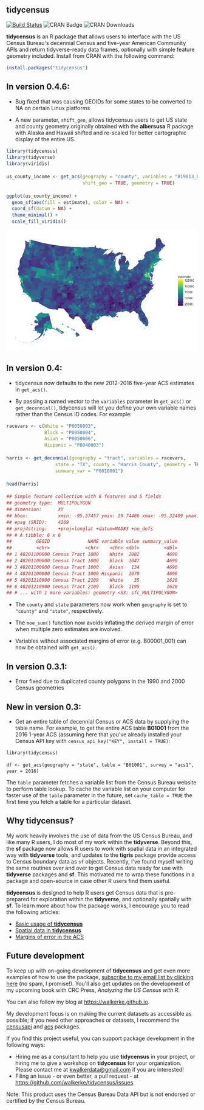 ## tidycensus

[![Build Status](https://travis-ci.org/walkerke/tidycensus.svg?branch=master)](https://travis-ci.org/walkerke/tidycensus) ![CRAN Badge](http://www.r-pkg.org/badges/version/tidycensus)  ![CRAN Downloads](http://cranlogs.r-pkg.org/badges/tidycensus)

__tidycensus__ is an R package that allows users to interface with the US Census Bureau's decennial Census and five-year American Community APIs and return tidyverse-ready data frames, optionally with simple feature geometry included.  Install from CRAN with the following command: 

```r
install.packages("tidycensus")
```

## In version 0.4.6: 

* Bug fixed that was causing GEOIDs for some states to be converted to NA on certain Linux platforms

* A new parameter, `shift_geo`, allows tidycensus users to get US state and county geometry originally obtained with the __albersusa__ R package with Alaska and Hawaii shifted and re-scaled for better cartographic display of the entire US.  

```r
library(tidycensus)
library(tidyverse)
library(viridis)

us_county_income <- get_acs(geography = "county", variables = "B19013_001", 
                            shift_geo = TRUE, geometry = TRUE)

ggplot(us_county_income) + 
  geom_sf(aes(fill = estimate), color = NA) + 
  coord_sf(datum = NA) + 
  theme_minimal() + 
  scale_fill_viridis()

```

![income_plot](tools/readme/county_income.png)

## In version 0.4: 

* tidycensus now defaults to the new 2012-2016 five-year ACS estimates in `get_acs()`. 

* By passing a named vector to the `variables` parameter in `get_acs()` or `get_decennial()`, tidycensus will let you define your own variable names rather than the Census ID codes.  For example: 

```r
racevars <- c(White = "P0050003", 
              Black = "P0050004", 
              Asian = "P0050006", 
              Hispanic = "P0040003")

harris <- get_decennial(geography = "tract", variables = racevars, 
                  state = "TX", county = "Harris County", geometry = TRUE,
                  summary_var = "P0010001") 

head(harris)

## Simple feature collection with 6 features and 5 fields
## geometry type:  MULTIPOLYGON
## dimension:      XY
## bbox:           xmin: -95.37457 ymin: 29.74486 xmax: -95.32409 ymax: 29.80907
## epsg (SRID):    4269
## proj4string:    +proj=longlat +datum=NAD83 +no_defs
## # A tibble: 6 x 6
##         GEOID              NAME variable value summary_value
##         <chr>             <chr>    <chr> <dbl>         <dbl>
## 1 48201100000 Census Tract 1000    White  2082          4690
## 2 48201100000 Census Tract 1000    Black  1047          4690
## 3 48201100000 Census Tract 1000    Asian   134          4690
## 4 48201100000 Census Tract 1000 Hispanic  1070          4690
## 5 48201210900 Census Tract 2109    White    35          1620
## 6 48201210900 Census Tract 2109    Black  1195          1620
## # ... with 1 more variables: geometry <S3: sfc_MULTIPOLYGON>
```

* The `county` and `state` parameters now work when `geography` is set to `"county"` and `"state"`, respectively.  

* The `moe_sum()` function now avoids inflating the derived margin of error when multiple zero estimates are involved. 

* Variables without associated margins of error (e.g. B00001_001) can now be obtained with `get_acs()`.  

## In version 0.3.1: 

* Error fixed due to duplicated county polygons in the 1990 and 2000 Census geometries

## New in version 0.3: 

* Get an entire table of decennial Census or ACS data by supplying the table name.  For example, to get the entire ACS table __B01001__ from the 2016 1-year ACS (assuming here that you've already installed your Census API key with `census_api_key("KEY", install = TRUE)`: 

```
library(tidycensus)

df <- get_acs(geography = "state", table = "B01001", survey = "acs1", year = 2016)

```

The `table` parameter fetches a variable list from the Census Bureau website to perform table lookup.  To cache the variable list on your computer for faster use of the `table` parameter in the future, set `cache_table = TRUE` the first time you fetch a table for a particular dataset.  

## Why tidycensus? 

My work heavily involves the use of data from the US Census Bureau, and like many R users, I do most of my work within the __tidyverse__.  Beyond this, the __sf__ package now allows R users to work with spatial data in an integrated way with __tidyverse__ tools, and updates to the __tigris__ package provide access to Census boundary data as `sf` objects.  Recently, I've found myself writing the same routines over and over to get Census data ready for use with __tidyverse__ packages and __sf__.  This motivated me to wrap these functions in a package and open-source in case other R users find them useful.  

__tidycensus__ is designed to help R users get Census data that is pre-prepared for exploration within the __tidyverse__, and optionally spatially with __sf__.  To learn more about how the package works, I encourage you to read the following articles: 

* [Basic usage of __tidycensus__](https://walkerke.github.io/tidycensus/articles/basic-usage.html)
* [Spatial data in __tidycensus__](https://walkerke.github.io/tidycensus/articles/spatial-data.html)
* [Margins of error in the ACS](https://walkerke.github.io/tidycensus/articles/margins-of-error.html)

## Future development

To keep up with on-going development of __tidycensus__ and get even more examples of how to use the package, [subscribe to my email list by clicking here](http://eepurl.com/cPGKZD) (no spam, I promise!).  You'll also get updates on the development of my upcoming book with CRC Press, _Analyzing the US Census with R_.  

You can also follow my blog at https://walkerke.github.io.  

My development focus is on making the current datasets as accessible as possible; if you need other approaches or datasets, I recommend the [censusapi](https://github.com/hrecht/censusapi) and [acs](https://cran.r-project.org/package=acs) packages.

If you find this project useful, you can support package development in the following ways: 

* Hiring me as a consultant to help you use __tidycensus__ in your project, or hiring me to give a workshop on __tidycensus__ for your organization.  Please contact me at <kwalkerdata@gmail.com> if you are interested!
* Filing an issue - or even better, a pull request - at https://github.com/walkerke/tidycensus/issues.  

Note: This product uses the Census Bureau Data API but is not endorsed or certified by the Census Bureau.